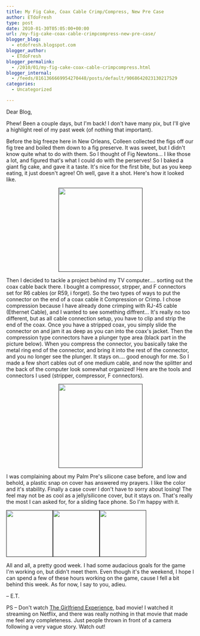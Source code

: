 ```yaml
---
title: My Fig Cake, Coax Cable Crimp/Compress, New Pre Case
author: ETdoFresh
type: post
date: 2010-01-30T05:05:00+00:00
url: /my-fig-cake-coax-cable-crimpcompress-new-pre-case/
blogger_blog:
  - etdofresh.blogspot.com
blogger_author:
  - ETdoFresh
blogger_permalink:
  - /2010/01/my-fig-cake-coax-cable-crimpcompress.html
blogger_internal:
  - /feeds/8161366669954270448/posts/default/9068642023130217529
categories:
  - Uncategorized

---
```

Dear Blog,

Phew! Been a couple days, but I'm back! I don't have many pix, but I'll give a highlight reel of my past week (of nothing that important).

Before the big freeze here in New Orleans, Colleen collected the figs off our fig tree and boiled them down to a fig preserve. It was sweet, but I didn't know quite what to do with them. So I thought of Fig Newtons... I like those a lot, and figured that's what I could do with the perserves! So I baked a giant fig cake, and gave it a taste. It's nice for the first bite, but as you keep eating, it just doesn't agree! Oh well, gave it a shot. Here's how it looked like.

<p align="center">
  <a href=""><img src="" width="225" /></a>
</p>

Then I decided to tackle a project behind my TV computer.... sorting out the coax cable back there. I bought a compressor, strpper, and F connectors set for R6 cables (or R59, i forget). So the two types of ways to put the connector on the end of a coax cable it Compression or Crimp. I chose compression because I have already done crimping with RJ-45 cable (Ethernet Cable), and I wanted to see something diffrent... It's really no too different, but as all cable connection setup, you have to clip and strip the end of the coax. Once you have a stripped coax, you simply slide the connector on and jam it as deep as you can into the coax's jacket. Then the compression type connectors have a plunger type area (black part in the picture below). When you compress the connector, you basically take the metal ring end of the connector, and bring it into the rest of the connector, and you no longer see the plunger. It stays on.... good enough for me. So I made a few short cables out of one medium cable, and now the splitter and the back of the computer look somewhat organized! Here are the tools and connectors I used (stripper, compressor, F connectors).

<p align="center">
  <a href=""><img src="" width="225" /></a>
</p>

I was complaining about my Palm Pre's silicone case before, and low and behold, a plastic snap on cover has answered my prayers. I like the color and it's stability. Finally a case cover I don't have to sorry about losing! The feel may not be as cool as a jelly/silicone cover, but it stays on. That's really the most I can asked for, for a sliding face phone. So I'm happy with it.

[<img src="" width="125" />]()[<img src="" width="125" />]()[<img src="" width="125" />]()

All and all, a pretty good week. I had some audacious goals for the game I'm working on, but didn't meet them. Even though it's the weekend, I hope I can spend a few of these hours working on the game, cause I fell a bit behind this week. As for now, I say to you, adieu.

&#8211; E.T.

PS &#8211; Don't watch [The Girlfriend Experience][1], bad movie! I watched it streaming on Netflix, and there was really nothing in that movie that made me feel any completeness. Just people thrown in front of a camera following a very vague story. Watch out!

 [1]: http://www.imdb.com/title/tt1103982/